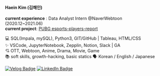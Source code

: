 #### Haein Kim (김해인)  
**current experience** : Data Analyst Intern @NaverWebtoon (2020.12~2021.06)    
**current project**: [PUBG esports-players-report](https://github.com/dataitgirls4/team_5)

💻 SQL(Impala, mySQL), Python3, GIT/GitHub | Tableau, HTML/CSS  
✨ VSCode, JupyterNotebook, Zepplin, Notion, Slack | GA  
💘 OTT, Webtoon, Anime, Drama, Movie, Game  
📚 soft skills, growth-hacking, basic statics
🗣 Korean / English / Japanese  
<br>
[![Velog Badge](http://img.shields.io/badge/-Velog-20c997?style=flat&link=https://velog.io/@haenyy3153)](https://velog.io/@haenyy3153)
[![LinkedIn Badge](http://img.shields.io/badge/-LinkedIn-0072b1?style=flat&logo=linkedin&link=https://www.linkedin.com/in/haein-kim-80b65217a/)](https://www.linkedin.com/in/haein-kim-80b65217a/)

<!-- [![Medium Badge](http://img.shields.io/badge/-Medium-12100E?style=flat&logo=medium&link=https://medium.com/@haein.kim.kr)](https://medium.com/@haein.kim.kr)
--> 



<!--
**haein-kim/haein-kim** is a ✨ _special_ ✨ repository because its `README.md` (this file) appears on your GitHub profile.

Here are some ideas to get you started:

- 🔭 I’m currently working on ...
- 🌱 I’m currently learning ...
- 👯 I’m looking to collaborate on ...
- 🤔 I’m looking for help with ...
- 💬 Ask me about ...
- 📫 How to reach me: ...
- 😄 Pronouns: ...
- ⚡ Fun fact: ...
-->
